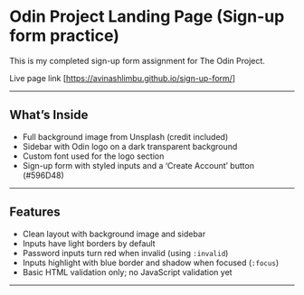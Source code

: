 # Odin Project Landing Page (Sign-up form practice)

This is my completed sign-up form assignment for The Odin Project.  

Live page link [https://avinashlimbu.github.io/sign-up-form/]

---

## What’s Inside

- Full background image from Unsplash (credit included)  
- Sidebar with Odin logo on a dark transparent background  
- Custom font used for the logo section  
- Sign-up form with styled inputs and a ‘Create Account’ button (#596D48)  
---

## Features

- Clean layout with background image and sidebar  
- Inputs have light borders by default  
- Password inputs turn red when invalid (using `:invalid`)  
- Inputs highlight with blue border and shadow when focused (`:focus`)  
- Basic HTML validation only; no JavaScript validation yet  
---
